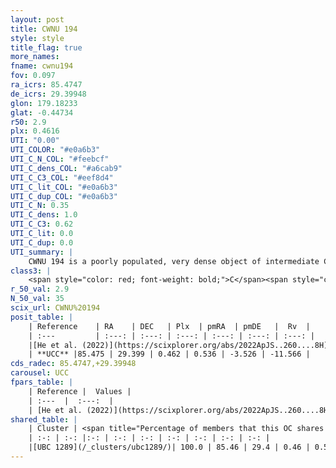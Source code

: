 ```yaml
---
layout: post
title: CWNU 194
style: style
title_flag: true
more_names: 
fname: cwnu194
fov: 0.097
ra_icrs: 85.4747
de_icrs: 29.39948
glon: 179.18233
glat: -0.44734
r50: 2.9
plx: 0.4616
UTI: "0.00"
UTI_COLOR: "#e0a6b3"
UTI_C_N_COL: "#feebcf"
UTI_C_dens_COL: "#a6cab9"
UTI_C_C3_COL: "#eef8d4"
UTI_C_lit_COL: "#e0a6b3"
UTI_C_dup_COL: "#e0a6b3"
UTI_C_N: 0.35
UTI_C_dens: 1.0
UTI_C_C3: 0.62
UTI_C_lit: 0.0
UTI_C_dup: 0.0
UTI_summary: |
    CWNU 194 is a poorly populated, very dense object of intermediate C3 quality. It was recently reported in the literature.<br><br><span style="color: #99180f; font-weight: bold;">Warning: </span>This is very likely a duplicate object, which shares a large percentage of members with at least one previously reported entry.
class3: |
    <span style="color: red; font-weight: bold;">C</span><span style="color: green; font-weight: bold;">A</span>
r_50_val: 2.9
N_50_val: 35
scix_url: CWNU%20194
posit_table: |
    | Reference    | RA    | DEC   | Plx  | pmRA  | pmDE   |  Rv  |
    | :---         | :---: | :---: | :---: | :---: | :---: | :---: |
    |[He et al. (2022)](https://scixplorer.org/abs/2022ApJS..260....8H) | 85.477 | 29.396 | 0.48 | 0.51 | -3.52 | -11.1 |
    | **UCC** |85.475 | 29.399 | 0.462 | 0.536 | -3.526 | -11.566 | 
cds_radec: 85.4747,+29.39948
carousel: UCC
fpars_table: |
    | Reference |  Values |
    | :---  |  :---:  |
    | [He et al. (2022)](https://scixplorer.org/abs/2022ApJS..260....8H) | `AG=2.0, m-M=11.1, logAge=9.0, Z=0.014` |
shared_table: |
    | Cluster | <span title="Percentage of members that this OC shares with the ones listed">%</span>   | RA   | DEC   | Plx   | pmRA  | pmDE  | Rv | UTI |
    | :-: | :-: |:-: | :-: | :-: | :-: | :-: | :-: | :-: |
    |[UBC 1289](/_clusters/ubc1289/)| 100.0 | 85.46 | 29.4 | 0.46 | 0.54 | -3.53 | -11.57 |0.6 |
---
```

